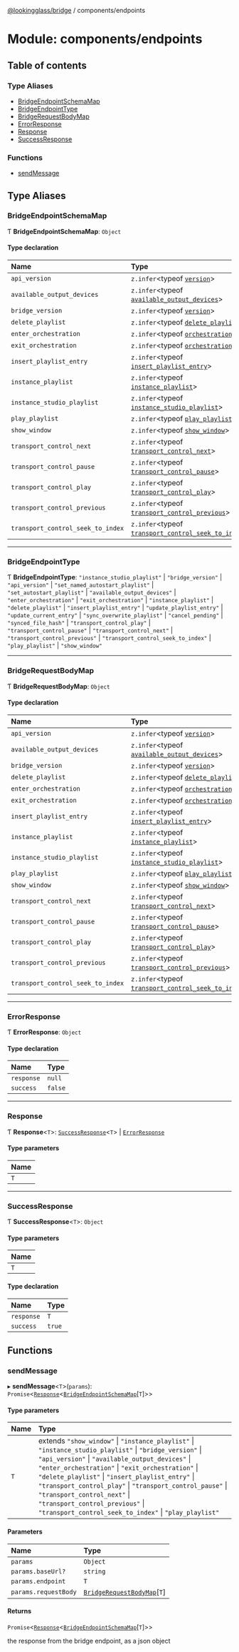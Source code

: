 [@lookingglass/bridge](../README.md) / components/endpoints

# Module: components/endpoints

## Table of contents

### Type Aliases

- [BridgeEndpointSchemaMap](components_endpoints.md#bridgeendpointschemamap)
- [BridgeEndpointType](components_endpoints.md#bridgeendpointtype)
- [BridgeRequestBodyMap](components_endpoints.md#bridgerequestbodymap)
- [ErrorResponse](components_endpoints.md#errorresponse)
- [Response](components_endpoints.md#response)
- [SuccessResponse](components_endpoints.md#successresponse)

### Functions

- [sendMessage](components_endpoints.md#sendmessage)

## Type Aliases

### BridgeEndpointSchemaMap

Ƭ **BridgeEndpointSchemaMap**: `Object`

#### Type declaration

| Name | Type |
| :------ | :------ |
| `api_version` | `z.infer`<typeof [`version`](schemas_schema_responses.md#version)\> |
| `available_output_devices` | `z.infer`<typeof [`available_output_devices`](schemas_schema_responses.md#available_output_devices)\> |
| `bridge_version` | `z.infer`<typeof [`version`](schemas_schema_responses.md#version)\> |
| `delete_playlist` | `z.infer`<typeof [`delete_playlist`](schemas_schema_responses.md#delete_playlist)\> |
| `enter_orchestration` | `z.infer`<typeof [`orchestration`](schemas_schema_responses.md#orchestration)\> |
| `exit_orchestration` | `z.infer`<typeof [`orchestration`](schemas_schema_responses.md#orchestration)\> |
| `insert_playlist_entry` | `z.infer`<typeof [`insert_playlist_entry`](schemas_schema_responses.md#insert_playlist_entry)\> |
| `instance_playlist` | `z.infer`<typeof [`instance_playlist`](schemas_schema_responses.md#instance_playlist)\> |
| `instance_studio_playlist` | `z.infer`<typeof [`instance_studio_playlist`](schemas_schema_responses.md#instance_studio_playlist)\> |
| `play_playlist` | `z.infer`<typeof [`play_playlist`](schemas_schema_responses.md#play_playlist)\> |
| `show_window` | `z.infer`<typeof [`show_window`](schemas_schema_responses.md#show_window)\> |
| `transport_control_next` | `z.infer`<typeof [`transport_control_next`](schemas_schema_responses.md#transport_control_next)\> |
| `transport_control_pause` | `z.infer`<typeof [`transport_control_pause`](schemas_schema_responses.md#transport_control_pause)\> |
| `transport_control_play` | `z.infer`<typeof [`transport_control_play`](schemas_schema_responses.md#transport_control_play)\> |
| `transport_control_previous` | `z.infer`<typeof [`transport_control_previous`](schemas_schema_responses.md#transport_control_previous)\> |
| `transport_control_seek_to_index` | `z.infer`<typeof [`transport_control_seek_to_index`](schemas_schema_responses.md#transport_control_seek_to_index)\> |

___

### BridgeEndpointType

Ƭ **BridgeEndpointType**: ``"instance_studio_playlist"`` \| ``"bridge_version"`` \| ``"api_version"`` \| ``"set_named_autostart_playlist"`` \| ``"set_autostart_playlist"`` \| ``"available_output_devices"`` \| ``"enter_orchestration"`` \| ``"exit_orchestration"`` \| ``"instance_playlist"`` \| ``"delete_playlist"`` \| ``"insert_playlist_entry"`` \| ``"update_playlist_entry"`` \| ``"update_current_entry"`` \| ``"sync_overwrite_playlist"`` \| ``"cancel_pending"`` \| ``"synced_file_hash"`` \| ``"transport_control_play"`` \| ``"transport_control_pause"`` \| ``"transport_control_next"`` \| ``"transport_control_previous"`` \| ``"transport_control_seek_to_index"`` \| ``"play_playlist"`` \| ``"show_window"``

___

### BridgeRequestBodyMap

Ƭ **BridgeRequestBodyMap**: `Object`

#### Type declaration

| Name | Type |
| :------ | :------ |
| `api_version` | `z.infer`<typeof [`version`](schemas_schema_requests.md#version)\> |
| `available_output_devices` | `z.infer`<typeof [`available_output_devices`](schemas_schema_requests.md#available_output_devices)\> |
| `bridge_version` | `z.infer`<typeof [`version`](schemas_schema_requests.md#version)\> |
| `delete_playlist` | `z.infer`<typeof [`delete_playlist`](schemas_schema_requests.md#delete_playlist)\> |
| `enter_orchestration` | `z.infer`<typeof [`orchestration`](schemas_schema_requests.md#orchestration)\> |
| `exit_orchestration` | `z.infer`<typeof [`orchestration`](schemas_schema_requests.md#orchestration)\> |
| `insert_playlist_entry` | `z.infer`<typeof [`insert_playlist_entry`](schemas_schema_requests.md#insert_playlist_entry)\> |
| `instance_playlist` | `z.infer`<typeof [`instance_playlist`](schemas_schema_requests.md#instance_playlist)\> |
| `instance_studio_playlist` | `z.infer`<typeof [`instance_studio_playlist`](schemas_schema_requests.md#instance_studio_playlist)\> |
| `play_playlist` | `z.infer`<typeof [`play_playlist`](schemas_schema_requests.md#play_playlist)\> |
| `show_window` | `z.infer`<typeof [`show_window`](schemas_schema_requests.md#show_window)\> |
| `transport_control_next` | `z.infer`<typeof [`transport_control_next`](schemas_schema_requests.md#transport_control_next)\> |
| `transport_control_pause` | `z.infer`<typeof [`transport_control_pause`](schemas_schema_requests.md#transport_control_pause)\> |
| `transport_control_play` | `z.infer`<typeof [`transport_control_play`](schemas_schema_requests.md#transport_control_play)\> |
| `transport_control_previous` | `z.infer`<typeof [`transport_control_previous`](schemas_schema_requests.md#transport_control_previous)\> |
| `transport_control_seek_to_index` | `z.infer`<typeof [`transport_control_seek_to_index`](schemas_schema_requests.md#transport_control_seek_to_index)\> |

___

### ErrorResponse

Ƭ **ErrorResponse**: `Object`

#### Type declaration

| Name | Type |
| :------ | :------ |
| `response` | ``null`` |
| `success` | ``false`` |

___

### Response

Ƭ **Response**<`T`\>: [`SuccessResponse`](components_endpoints.md#successresponse)<`T`\> \| [`ErrorResponse`](components_endpoints.md#errorresponse)

#### Type parameters

| Name |
| :------ |
| `T` |

___

### SuccessResponse

Ƭ **SuccessResponse**<`T`\>: `Object`

#### Type parameters

| Name |
| :------ |
| `T` |

#### Type declaration

| Name | Type |
| :------ | :------ |
| `response` | `T` |
| `success` | ``true`` |

## Functions

### sendMessage

▸ **sendMessage**<`T`\>(`params`): `Promise`<[`Response`](components_endpoints.md#response)<[`BridgeEndpointSchemaMap`](components_endpoints.md#bridgeendpointschemamap)[`T`]\>\>

#### Type parameters

| Name | Type |
| :------ | :------ |
| `T` | extends ``"show_window"`` \| ``"instance_playlist"`` \| ``"instance_studio_playlist"`` \| ``"bridge_version"`` \| ``"api_version"`` \| ``"available_output_devices"`` \| ``"enter_orchestration"`` \| ``"exit_orchestration"`` \| ``"delete_playlist"`` \| ``"insert_playlist_entry"`` \| ``"transport_control_play"`` \| ``"transport_control_pause"`` \| ``"transport_control_next"`` \| ``"transport_control_previous"`` \| ``"transport_control_seek_to_index"`` \| ``"play_playlist"`` |

#### Parameters

| Name | Type |
| :------ | :------ |
| `params` | `Object` |
| `params.baseUrl?` | `string` |
| `params.endpoint` | `T` |
| `params.requestBody` | [`BridgeRequestBodyMap`](components_endpoints.md#bridgerequestbodymap)[`T`] |

#### Returns

`Promise`<[`Response`](components_endpoints.md#response)<[`BridgeEndpointSchemaMap`](components_endpoints.md#bridgeendpointschemamap)[`T`]\>\>

the response from the bridge endpoint, as a json object
